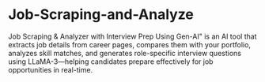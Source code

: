 # Job-Scraping-and-Analyze
Job Scraping &amp; Analyzer with Interview Prep Using Gen-AI" is an AI tool that extracts job details from career pages, compares them with your portfolio, analyzes skill matches, and generates role-specific interview questions using LLaMA-3—helping candidates prepare effectively for job opportunities in real-time.
